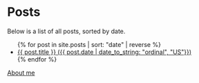 # Posts

Below is a list of all posts, sorted by date.

<ul>
  {% for post in site.posts | sort: "date" | reverse %}
    <li>
      <a href="{{ post.url }}">{{ post.title }} ({{ post.date | date_to_string: "ordinal", "US"}})</a>
    </li>
  {% endfor %}
</ul>

[About me](about.md)

